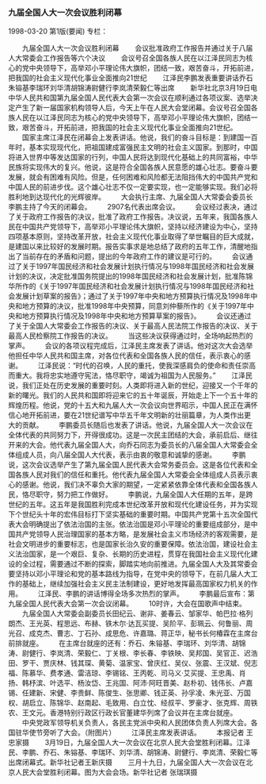 ### 九届全国人大一次会议胜利闭幕

1998-03-20
第1版(要闻)
专栏：

　　九届全国人大一次会议胜利闭幕
　　会议批准政府工作报告并通过关于八届人大常委会工作报告等六个决议
　　会议号召全国各族人民在以江泽民同志为核心的党中央领导下，高举邓小平理论伟大旗帜，团结一致，艰苦奋斗，开拓前进，把我国的社会主义现代化事业全面推向21世纪
　　江泽民李鹏发表重要讲话乔石朱镕基李瑞环刘华清胡锦涛尉健行李岚清荣毅仁等出席
　　新华社北京3月19日电  中华人民共和国第九届全国人民代表大会第一次会议在顺利通过各项议案、选举决定产生了新一届国家机构领导人后，今天上午在人民大会堂闭幕。会议号召全国各族人民在以江泽民同志为核心的党中央领导下，高举邓小平理论伟大旗帜，团结一致，艰苦奋斗，开拓前进，把我国的社会主义现代化事业全面推向21世纪。
　　国家主席江泽民在闭幕会上发表讲话。他说，我们的奋斗目标是：到建国一百年时，基本实现现代化，把祖国建成富强民主文明的社会主义国家。到那时，中国将进入世界中等发达国家的行列，中国人民将达到现代化基础上的共同富裕，中华民族将实现伟大的复兴。他说，这是符合全国各族人民意愿的雄心壮志。要奋斗要发展，就会有困难有风险。但是，任何困难和风险都无法阻挡伟大的中国共产党和中国人民的前进步伐。这个雄心壮志不仅一定要实现，也一定能够实现。我们必将胜利地到达现代化的光辉彼岸。
　　大会执行主席、九届全国人大常委会委员长李鹏主持了今天的闭幕会。
　　2907名代表出席会议。
　　会议经过表决，通过了关于政府工作报告的决议，批准了政府工作报告。决议说，五年来，我国各族人民在中国共产党领导下，高举邓小平理论伟大旗帜，坚持以经济建设为中心，坚持四项基本原则，坚持改革开放，社会主义现代化事业取得了举世瞩目的巨大成就，是建国以来比较好的发展时期。报告实事求是地总结了政府的五年工作，清醒地指出了当前存在的矛盾和问题，提出的今年政府工作的建议是可行的。
　　会议通过了关于1997年国民经济和社会发展计划执行情况与1998年国民经济和社会发展计划的决议，决定批准国务院提出的1998年国民经济和社会发展计划，批准陈锦华所作的《关于1997年国民经济和社会发展计划执行情况与1998年国民经济和社会发展计划草案的报告》；通过了关于1997年中央和地方预算执行情况及1998年中央和地方预算的决议，批准1998年中央预算，同意刘仲藜所作的《关于1997年中央和地方预算执行情况及1998年中央和地方预算草案的报告》。
　　会议还通过了关于全国人大常委会工作报告的决议、关于最高人民法院工作报告的决议、关于最高人民检察院工作报告的决议。
　　当这些决议获得通过时，全场响起热烈的掌声。
　　会议的各项议程完成后，江泽民主席发表了讲话。他对这次大会选举他担任中华人民共和国主席，对各位代表和全国各族人民的信任，表示衷心的感谢。
　　江泽民说：“时代的召唤，人民的重托，使我深感肩负的使命和责任崇高而重大。我将忠实地遵守宪法，恪尽职守，竭诚为祖国为人民服务。”
　　江泽民说，我们正处在历史发展的重要时刻。人类即将进入新的世纪，迎接又一个千年的新的曙光。我们的人民共和国即将迎来它的五十年诞辰，开始走上下一个五十年的辉煌历程。他说，党的十五大和九届人大一次会议向世界昭示，中国人民正在满怀信心地开拓前进，要在21世纪谱写中华五千年文明新的壮丽篇章，为人类作出更大的贡献。
　　李鹏委员长随后也发表了讲话。他说，九届全国人大一次会议在全体代表的共同努力下，开得很成功。这是一次民主团结的大会，承前启后、继往开来的大会。他代表九届全国人大，向乔石同志为委员长的八届全国人大常委会全体组成人员，向八届全国人大代表，表示由衷的敬意和诚挚的感谢。
　　李鹏说，这次会议选举产生了第九届全国人民代表大会常务委员会。这是各位代表和全国各族人民对我们的信任和重托。他代表九届全国人大常委会全体组成人员表示衷心的感谢。他说，我们决不辜负大家的期望，一定紧紧依靠全体代表和全国各族人民，恪尽职守，努力把工作做好。
　　李鹏说，九届全国人大任期的五年，是跨世纪的五年。这五年是我国胜利完成本世纪改革开放和现代化建设任务，并为实现下个世纪头十年的宏伟目标打下坚实基础的重要时期。中国共产党第十五次全国代表大会明确提出了依法治国的主张。依法治国是邓小平理论的重要组成部分，是中国共产党领导人民治理国家的基本方略，是发展社会主义市场经济的客观需要，是社会文明进步的重要标志，也是国家长治久安的重要保障。依法治国，建设社会主义法治国家，是一个艰巨、复杂、长期的历史进程，贯穿在我国社会主义现代化建设的全过程，需要通过不断的探索，脚踏实地向前推进。九届全国人大及其常委会要坚持以邓小平理论和党的基本路线为指导，在党中央的领导下，在前几届人大工作的基础上，继续加强社会主义民主法制建设，更好地发挥最高国家权力机关的作用。
　　江泽民、李鹏的讲话博得全场多次热烈的掌声。
　　李鹏最后宣布：第九届全国人民代表大会第一次会议闭幕。
　　10时许，大会在国歌声中结束。
　　九届全国人大常委会副委员长田纪云、谢非、姜春云、邹家华、帕巴拉·格列朗杰、王光英、程思远、布赫、铁木尔·达瓦买提、吴阶平、彭珮云、何鲁丽、周光召、成克杰、曹志、丁石孙、成思危、许嘉璐、蒋正华，秘书长何椿霖在主席台前排就座。
　　在主席台就座的还有：乔石、朱镕基、李瑞环、刘华清、胡锦涛、尉健行、李岚清、荣毅仁、丁关根、李长春、李铁映、吴邦国、吴官正、迟浩田、罗干、贾庆林、钱其琛、黄菊、温家宝、曾庆红、吴仪、张震、王汉斌、倪志福、陈慕华、费孝通、雷洁琼、李锡铭、王丙乾、司马义·艾买提、王忠禹、肖扬、韩杼滨、叶选平、杨汝岱、王兆国、阿沛·阿旺晋美、赵朴初、钱伟长、卢嘉锡、任建新、宋健、李贵鲜、陈俊生、张思卿、钱正英、孙孚凌、朱光亚、万国权、胡启立、陈锦华、赵南起、毛致用、白立忱、经叔平、罗豪才、张克辉、周铁农、王文元。香港特别行政区行政长官董建华列席了会议并在主席台就座。
　　中央党政军领导机关负责人，各民主党派中央和人民团体负责人列席大会。各国驻华使节旁听了大会。（附图片）
　　江泽民主席发表讲话。
　　本报记者  王忠家摄
　　3月19日，九届全国人大一次会议在北京人民大会堂胜利闭幕。江泽民、李鹏、乔石、朱镕基、李瑞环、刘华清、胡锦涛、尉健行、李岚清、荣毅仁等出席闭幕式。新华社记者王新庆摄
　　三月十九日，九届全国人大一次会议在北京人民大会堂胜利闭幕。图为大会会场。新华社记者  张瑞琪摄
